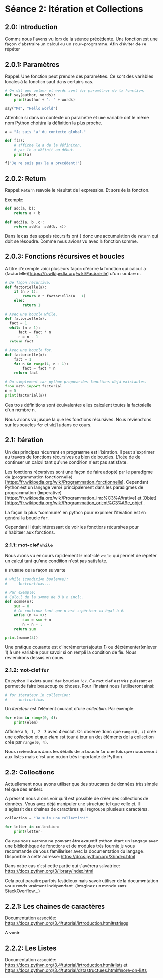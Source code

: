 # Séance 2: Itération et Collections

## 2.0: Introduction

Comme nous l'avons vu lors de la séance précédente.
Une fonction est une façon d'abstraire un calcul ou un sous-programme.
Afin d'éviter de se répéter.

## 2.0.1: Paramètres
Rappel: Une fonction peut prendre des paramètres. Ce sont des variables locales à la fonction sauf dans certains cas.

```python
# On dit que author et words sont des paramètres de la fonction.
def say(author, words):
    print(author + ': ' + words)

say("Me", "Hello world")
```

Attention si dans un contexte un paramètre et une variable ont le même nom Python choisira la définition la plus proche.

```python
a = "Je suis 'a' du contexte global."

def f(a):
    # affiche le a de la définiton.
    # pas le a définit au début.
    print(a)

f("Je ne suis pas le a précédent!")
```

## 2.0.2: Return

Rappel: `Return` renvoie le résultat de l'expression. Et sors de la fonction.

Exemple:
```python
def add(a, b):
    return a + b

def add3(a, b ,c):
    return add(a, add(b, c))
```

Dans le cas des appels récursifs ont à donc une accumulation de `return` qui doit se résoudre. Comme nous avions vu avec la fonction somme.

## 2.0.3: Fonctions récursives et boucles

A titre d'exemple voici plusieurs façon d'écrire la fonction qui calcul la (factorielle)[https://fr.wikipedia.org/wiki/Factorielle] d'un nombre n.

```python
# De façon récursive.
def factorielle(n):
    if (n > 1):
        return n * factorielle(n - 1)
    else:
        return 1

# Avec une boucle while.
def factorielle(n):
  fact = 1
  while (n > 1):
      fact = fact * n
      n = n - 1
  return fact

# Avec une boucle for.
def factorielle(n):
    fact = 1
    for n in range(1, n + 1):
        fact = fact * n
    return fact

# Ou simplement car python propose des fonctions déjà existantes.
from math import factorial
n = 5
print(factorial(n))
```

Ces trois définitions sont équivalentes elles calculent toutes la
factorielle d'un nombre n.

Nous avions vu jusque la que les fonctions récursives.
Nous reviendrons sur les boucles `for` et `while` dans ce cours.

## 2.1: Itération

Un des principes récurrent en programme est l'itération. Il peut s'exprimer
au travers de fonctions récursives ou bien de boucles. L'idée de de
continuer un calcul tant qu'une condition n'est pas satisfaite.

Les fonctions récursives sont une façon de faire adopté par le paradigme de
(programmation
 fonctionnelle)[https://fr.wikipedia.org/wiki/Programmation_fonctionnelle].
Cependant Python est un langage versé principalement dans les paradigmes de programmation
(Imperative)[https://fr.wikipedia.org/wiki/Programmation_imp%C3%A9rative] et
(Objet)[https://fr.wikipedia.org/wiki/Programmation_orient%C3%A9e_objet].

La façon la plus “commune” en python pour exprimer l'itération est en général la boucle `for`.

Cependant il était intéressant de voir les fonctions récursives pour s'habituer aux fonctions.

### 2.1.1: mot-clef `while`

Nous avons vu en cours rapidement le mot-clé `while` qui permet de répéter un calcul tant qu'une condition n'est pas satisfaite.

Il s'utilise de la façon suivante
```python
# while (condition boolenne):
#     Instructions...

# Par exemple:
# Calcul de la somme de 0 à n inclu.
def somme(n):
    sum = 0
    # On continue tant que n est supérieur ou égal à 0.
    while (n >= 0):
        sum = sum + n
        n = n - 1
    return sum

print(somme(3))
```

Une pratique courante est d'incrémenter(ajouter 1) ou décrémenter(enlever 1) à une variable pour savoir si on rempli la condition de fin.
Nous reviendrons dessus en cours.

### 2.1.2: mot-clef `for`

En python il existe aussi des boucles `for`. Ce mot clef est très puissant
et permet de faire beaucoup de choses. Pour l'instant nous l'utiliseront
ainsi:

```python
# for iterateur in collection:
#     instructions
```

Un _iterateur_ est l'élément courant d'une _collection_.
Par exemple:

```python
for elem in range(0, 4):
    print(elem)
```

Affichera `0, 1, 2, 3` avec 4 exclut.
On observe donc que `range(0, 4)` crée une _collection_ et que _elem_ est tour
à tour un des éléments de la collection crée par `range(0, 4)`.

Nous reviendrons dans les détails de la boucle for une fois que nous seront
aux listes mais c'est une notion très importante de Python.

## 2.2: Collections

Actuellement nous avons utiliser que des structures de données très simple tel que des entiers.

A présent nous allons voir qu'il est possible de créer des collections de
données. Vous avez déjà manipuler une structure tel que celle çi. Il s'agissait des chaines de caractères qui regroupe plusieurs caractères.

```python
collection = "Je suis une collection!"

for letter in collection:
    print(letter)
```

Ce que nous verrons ne pouvant être exaustif python étant un langage avec
une bibliothèque de fonctions et de modules très fournie je vous recommande
de vous familiariser avec la documentation du langage.
Disponible à cette adresse:
https://docs.python.org/3/index.html

Dans notre cas c'est cette partie qui s'avèrera salvatrice:
https://docs.python.org/3/library/index.html

Cela peut paraitre parfois fastidieux mais savoir utiliser de la
documentation vous rends vraiment indépendant. (imaginez un monde sans StackOverflow...)

## 2.2.1: Les chaines de caractères

Documentation associée:
https://docs.python.org/3.4/tutorial/introduction.html#strings

A venir

## 2.2.2: Les Listes

Documentation associée:
https://docs.python.org/3.4/tutorial/introduction.html#lists
et
https://docs.python.org/3.4/tutorial/datastructures.html#more-on-lists

